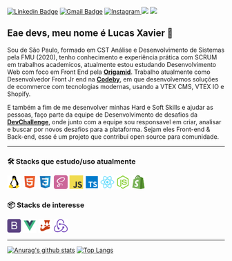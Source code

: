 
[![Linkedin Badge](https://img.shields.io/badge/-Lucas_Xavier-blue?style=flat-square&logo=Linkedin&logoColor=white&link=https://www.linkedin.com/in/lucas0019/)](https://www.linkedin.com/in/lucas0019/)
[![Gmail Badge](https://img.shields.io/badge/-gmail-c14438?style=flat-square&logo=Gmail&logoColor=white&link=mailto:lsxavier.00@gmail.com)](mailto:lsxavier.00@gmail.com)
<a href="https://www.instagram.com/xav_lucass/" target="_blank">
<img src="https://img.shields.io/badge/Instagram-%23E4405F.svg?&style=flat-square&logo=instagram&logoColor=white" alt="Instagram">
</a> <a href="https://dev.to/lucas0019"><img height=20 src="https://img.shields.io/badge/DEV.TO-%230A0A0A.svg?&style=for-the-badge&logo=dev-dot-to&logoColor=white" height=25></a> <a href="https://medium.com/@lucas0019"><img src="https://img.shields.io/badge/medium-%2312100E.svg?&style=for-the-badge&logo=medium&logoColor=white" height=20></a>
</a>

## Eae devs, meu nome é Lucas Xavier 🤘

Sou de São Paulo, formado em CST Análise e Desenvolvimento de Sistemas pela FMU (2020), tenho conhecimento e experiência prática com SCRUM em trabalhos academicos, atualmente estou estudando Desenvolvimento Web com foco em Front End pela **[Origamid](https://www.origamid.com/)**. Trabalho atualmente como Desenvolvedor Front Jr end na **[Codeby](https://codeby.com.br/)**, em que desenvolvemos soluções de ecommerce com tecnologias modernas, usando a VTEX CMS, VTEX IO e Shopify.

E também a fim de me desenvolver minhas Hard e Soft Skills e ajudar as pessoas, faço parte da equipe de Desenvolvimento de desafios da **[DevChallenge](https://devchallenge.com.br/)**, onde junto com a equipe sou responsavel em criar, analisar e buscar por novos desafios para a plataforma. Sejam eles Front-end & Back-end, esse é um projeto que contribui open source para comunidade.

---


### 🛠️ Stacks que estudo/uso atualmente

<img src="/icons-readme/OS_Linux_23399.png"> <img src="/icons-readme/html.png"> <img src="/icons-readme/css.png"> <img src="/icons-readme/sass.png"> <img src="/icons-readme/javascript.png"> <img src="/icons-readme/typescript.png"> <img src="/icons-readme/react.png"> <img src="/icons-readme/nodejs.png"> <img src="/icons-readme/shopify.png">

### 📦 Stacks de interesse

<img src="/icons-readme/bootstrap.png"> <img src="/icons-readme/vue.png"> <img src="/icons-readme/jest.png"> <img src="/icons-readme/redux.png">

---

[![Anurag's github stats](https://github-readme-stats.vercel.app/api?username=Lucas0019)](https://github.com/anuraghazra/github-readme-stats)
[![Top Langs](https://github-readme-stats.vercel.app/api/top-langs/?username=Lucas0019&layout=compact)](https://github.com/anuraghazra/github-readme-stats)
